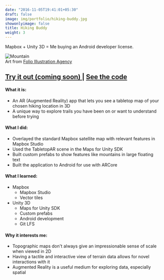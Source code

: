 ```yaml
---
date: "2016-11-05T19:41:01+05:30"
draft: false
image: img/portfolio/hiking-buddy.jpg
showonlyimage: false
title: Hiking Buddy
weight: 3
---
```


Mapbox + Unity 3D = Me buying an Android developer license.
<!--more-->

![Mountain][1]  
Art from [Folio Illustration Agency](https://dribbble.com/shots/6066059-Mountain)

<h2>
    <a href='https://jasonbixonblog.netlify.com/posts/2019-01-24-mapping-cyclist-safety-in-new-york-city/' target='_blank'>
    Try it out (coming soon)
    </a>
    |
    <a href='https://github.com/jbixon13/hiking-buddy' target='_blank'>
    See the code
    </a>
</h2>

#### What it is:  
* An AR (Augmented Reality) app that lets you see a tabletop map of your chosen hiking location in 3D
* A unique way to explore trails you have been on or want to understand before trying 

#### What I did:  
* Overlayed the standard Mapbox satellite map with relevant features in Mapbox Studio
* Used the TabletopAR scene in the Maps for Unity SDK 
* Built custom prefabs to show features like mountains in large floating text 
* Built the application to Android for use with ARCore

#### What I learned:  
* Mapbox
  + Mapbox Studio
  + Vector tiles
* Unity 3D
  + Maps for Unity SDK
  + Custom prefabs
  + Android development
  + Git LFS

#### Why it interests me:  
* Topographic maps don't always give an impressionable sense of scale when viewed in 2D
* Having a tactile and interactive view of terrain data allows for novel interactions with it
* Augmented Reality is a useful medium for exploring data, especially spatial

[1]: /img/portfolio/hiking-buddy.jpg
